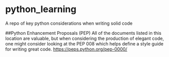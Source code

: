 # python_learning
A repo of key python considerations when writing solid code

##Python Enhancement Proposals (PEP)
All of the documents listed in this location are valuable, but when considering the production of elegant code, one might consider
looking at the PEP 008 which helps define a style guide for writing great code.
https://peps.python.org/pep-0000/


